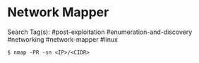 # Network Mapper

Search Tag(s): #post-exploitation #enumeration-and-discovery #networking #network-mapper #linux

```
$ nmap -PR -sn <IP>/<CIDR>
```